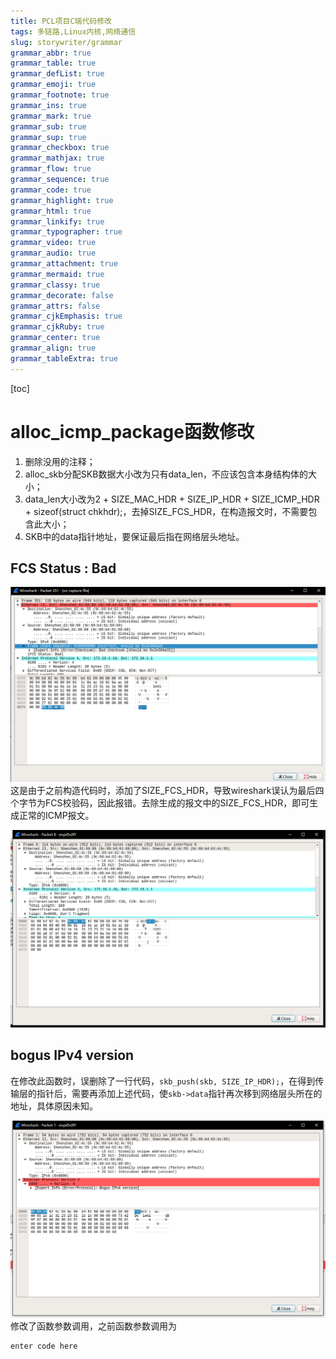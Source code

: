 ```yaml
---
title: PCL项目C端代码修改
tags: 多链路,Linux内核,网络通信
slug: storywriter/grammar
grammar_abbr: true
grammar_table: true
grammar_defList: true
grammar_emoji: true
grammar_footnote: true
grammar_ins: true
grammar_mark: true
grammar_sub: true
grammar_sup: true
grammar_checkbox: true
grammar_mathjax: true
grammar_flow: true
grammar_sequence: true
grammar_code: true
grammar_highlight: true
grammar_html: true
grammar_linkify: true
grammar_typographer: true
grammar_video: true
grammar_audio: true
grammar_attachment: true
grammar_mermaid: true
grammar_classy: true
grammar_decorate: false
grammar_attrs: false
grammar_cjkEmphasis: true
grammar_cjkRuby: true
grammar_center: true
grammar_align: true
grammar_tableExtra: true
---
```



[toc]
# alloc_icmp_package函数修改

1. 删除没用的注释；
2. alloc_skb分配SKB数据大小改为只有data_len，不应该包含本身结构体的大小；
3. data_len大小改为2 + SIZE_MAC_HDR + SIZE_IP_HDR + SIZE_ICMP_HDR + sizeof(struct chkhdr);，去掉SIZE_FCS_HDR，在构造报文时，不需要包含此大小；
4. SKB中的data指针地址，要保证最后指在网络层头地址。

## FCS Status : Bad

![构造的ICMP报文提示错误](./images/1654604153953.png)
这是由于之前构造代码时，添加了SIZE_FCS_HDR，导致wireshark误认为最后四个字节为FCS校验码，因此报错。去除生成的报文中的SIZE_FCS_HDR，即可生成正常的ICMP报文。

![无FCS校验错误信息](./images/1654604301038.png)
## bogus IPv4 version
在修改此函数时，误删除了一行代码，`skb_push(skb, SIZE_IP_HDR);`，在得到传输层的指针后，需要再添加上述代码，使`skb->data`指针再次移到网络层头所在的地址，具体原因未知。

![bogus IPv4 version](./images/1654604415789.png)
修改了函数参数调用，之前函数参数调用为

``` c?linenums
enter code here
```